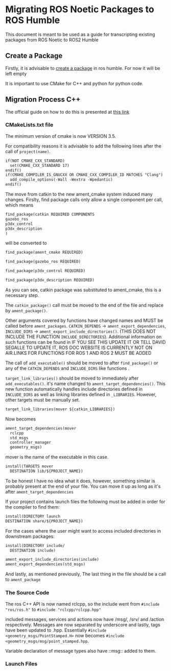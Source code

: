 # Migrating ROS Noetic Packages to ROS Humble

This document is meant to be used as a guide for transcripting existing packages from ROS Noetic to ROS2 Humble

## Create a Package

Firstly, it is advisable to [create a package](https://docs.ros.org/en/humble/Tutorials/Beginner-Client-Libraries/Creating-Your-First-ROS2-Package.html) in ros humble. For now it will be left empty

It is important to use CMake for C++ and python for python code.

## Migration Process C++

The official guide on how to do this is presented at [this link](https://docs.ros.org/en/humble/How-To-Guides/Migrating-from-ROS1/Migrating-CPP-Packages.html)

### CMakeLists.txt file

The minimum version of cmake is now VERSION 3.5.

For compatibility reasons it is advisable to add the following lines after the call of `project(name)`.

```xml
if(NOT CMAKE_CXX_STANDARD)
  set(CMAKE_CXX_STANDARD 17)
endif()
if(CMAKE_COMPILER_IS_GNUCXX OR CMAKE_CXX_COMPILER_ID MATCHES "Clang")
  add_compile_options(-Wall -Wextra -Wpedantic)
endif()
```

The move from catkin to the new ament_cmake system induced many changes. Firslty, find package calls only allow a single component per call, which means

```xml
find_package(catkin REQUIRED COMPONENTS
gazebo_ros
p3dx_control
p3dx_description
)
```

will be converted to

```xml
find_package(ament_cmake REQUIRED)

find_package(gazebo_ros REQUIRED)

find_package(p3dx_control REQUIRED)

find_package(p3dx_description REQUIRED)
```

As you can see, catkin package was substituted to ament_cmake, this is a necessary step.

The `catkin_package()` call must be moved to the end of the file and replace by `ament_package()`.

Other arguments covered by functions have changed names and MUST be called before `ament_packages`. `CATKIN_DEPENDS` -> `ament_export_dependencies`, `INCLUDE_DIRS` -> `ament_export_include_directories()`. (THIS DOES NOT INCLUDE THE FUNCTION `INCLUDE_DIRECTORIES`). Additional information on such functions can be found in IF YOU SEE THIS UPDATE IT OR TELL DAVID SEGALLE TO UPDATE IT, ROS DOC WEBSITE IS CURRENTLY NOT ON AIR.LINKS FOR FUNCTIONS FOR ROS 1 AND ROS 2 MUST BE ADDED

The call of `add_executable()` should be moved to after `find_package()` or any of the `CATKIN_DEPENDS` and `INCLUDE_DIRS` like functions .

`target_link_libraries()` should be moved to immediately after `add_executables()`. it's name changed to `ament_target_dependencies()`. This new function automatically handles include directories defined in `INCLUDE_DIRS` as well as linking libraries defined in `_LIBRARIES`. However, other targets must be manually set.

```xml
target_link_libraries(mover ${catkin_LIBRARIES})
```

Now becomes

```xml
ament_target_dependencies(mover
  rclcpp
  std_msgs
  controller_manager
  geometry_msgs)
```

mover is the name of the executable in this case.

```xml
install(TARGETS mover
  DESTINATION lib/${PROJECT_NAME})
```

To be honest I have no idea what it does, however, something similar is probably present at the end of your file. You can move it up as long as it's after `ament_target_dependencies`

If your project contains launch files the following must be added in order for the compiler to find them:

```xml
install(DIRECTORY launch
DESTINATION share/${PROJECT_NAME})
```

For the cases where the user might want to access included directories in downstream packages:

```xml
install(DIRECTORY include/
  DESTINATION include)

ament_export_include_directories(include)
ament_export_dependencies(std_msgs)
```

And lastly, as mentioned previously, The last thing in the file should be a call to `ament_package`

### The Source Code

The ros C++ API is now named rclcpp, so the include went from `#include "ros/ros.h"` to `#include "rclcpp/rclcpp.hpp"`

included messages, services and actions now have /msg/, /srv/ and /action respectively. Messages are now separated by underscore and lastly, tags have been updated to .hpp. Essentially `#include <geometry_msgs/PointStamped.H>` now becomes `#include <geometry_msgs/msg/point_stamped.hpp`.

Variable declaration of message types also have ::msg:: added to them.

### Launch Files
